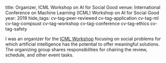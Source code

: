 title: Organizer, ICML Workshop on AI for Social Good
venue: International Conference on Machine Learning (ICML) Workshop on AI for Social Good
year: 2019
hide_tags: cv-tag-peer-reviewed cv-tag-application cv-tag-ml cv-tag-compsust cv-tag-workshop cv-tag-conference cv-tag-ethics cv-tag-safety

I was an organizer for the [ICML Workshop](https://icml.cc/Conferences/2019/ScheduleMultitrack?event=3505) focusing on social problems for which artificial intelligence has the potential to offer meaningful solutions. The organizing group shares responsibilities for chairing the review, schedule, and other event tasks.
